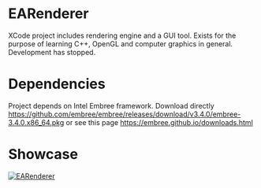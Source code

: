 # EARenderer

XCode project includes rendering engine and a GUI tool. Exists for the purpose of learning C++, OpenGL and computer graphics in general. Development has stopped.

# Dependencies
Project depends on Intel Embree framework.
Download directly https://github.com/embree/embree/releases/download/v3.4.0/embree-3.4.0.x86_64.pkg
or see this page https://embree.github.io/downloads.html

# Showcase
[![EARenderer](http://img.youtube.com/vi/n0ktyKqq1UE/0.jpg)](http://www.youtube.com/watch?v=n0ktyKqq1UE)
